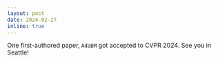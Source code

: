 ```yaml
---
layout: post
date: 2024-02-27
inline: true
---
```

One first-authored paper, `AdaBM` got accepted to CVPR 2024. See you in Seattle!
